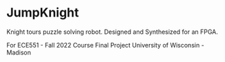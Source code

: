 # JumpKnight
Knight tours puzzle solving robot. Designed and Synthesized for an FPGA.

For ECE551 - Fall 2022 Course Final Project
University of Wisconsin - Madison